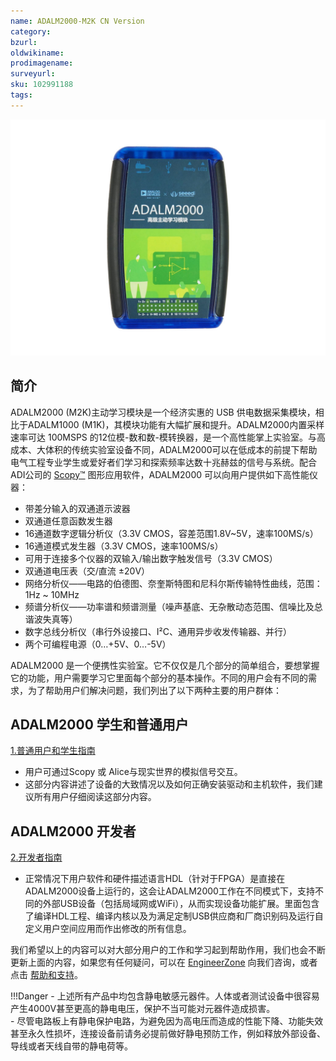 ```yaml
---
name: ADALM2000-M2K CN Version
category: 
bzurl: 
oldwikiname: 
prodimagename:
surveyurl: 
sku: 102991188
tags:
---
```


![](https://github.com/SeeedDocument/ADALM2000-M2K-CN-Version/raw/master/img/20190905171231.jpg)


## 简介

ADALM2000 (M2K)主动学习模块是一个经济实惠的 USB 供电数据采集模块，相比于ADALM1000 (M1K)，其模块功能有大幅扩展和提升。ADALM2000内置采样速率可达 100MSPS 的12位模-数和数-模转换器，是一个高性能掌上实验室。与高成本、大体积的传统实验室设备不同，ADALM2000可以在低成本的前提下帮助电气工程专业学生或爱好者们学习和探索频率达数十兆赫兹的信号与系统。配合ADI公司的 [Scopy™](https://wiki.analog.com/university/tools/m2k/scopy) 图形应用软件，ADALM2000 可以向用户提供如下高性能仪器：  

- 带差分输入的双通道示波器
- 双通道任意函数发生器
- 16通道数字逻辑分析仪（3.3V CMOS，容差范围1.8V~5V，速率100MS/s）
- 16通道模式发生器（3.3V CMOS，速率100MS/s）
- 可用于连接多个仪器的双输入/输出数字触发信号（3.3V CMOS）
- 双通道电压表（交/直流 ±20V）
- 网络分析仪——电路的伯德图、奈奎斯特图和尼科尔斯传输特性曲线，范围：1Hz ~ 10MHz
- 频谱分析仪——功率谱和频谱测量（噪声基底、无杂散动态范围、信噪比及总谐波失真等）
- 数字总线分析仪（串行外设接口、I²C、通用异步收发传输器、并行）
- 两个可编程电源（0…+5V、0…-5V）



ADALM2000 是一个便携性实验室。它不仅仅是几个部分的简单组合，要想掌握它的功能，用户需要学习它里面每个部分的基本操作。不同的用户会有不同的需求，为了帮助用户们解决问题，我们列出了以下两种主要的用户群体：  


## ADALM2000 学生和普通用户

[1.普通用户和学生指南](http://wiki.seeedstudio.com/cn/ADALM2000-for-End-Users/)
    
  - 用户可通过Scopy 或 Alice与现实世界的模拟信号交互。
  - 这部分内容讲述了设备的大致情况以及如何正确安装驱动和主机软件，我们建议所有用户仔细阅读这部分内容。




## ADALM2000 开发者

[2.开发者指南](https://wiki.analog.com/university/tools/m2k/developers)
    
  - 正常情况下用户软件和硬件描述语言HDL（针对于FPGA）是直接在ADALM2000设备上运行的，这会让ADALM2000工作在不同模式下，支持不同的外部USB设备（包括局域网或WiFi），从而实现设备功能扩展。里面包含了编译HDL工程、编译内核以及为满足定制USB供应商和厂商识别码及运行自定义用户空间应用而作出修改的所有信息。



我们希望以上的内容可以对大部分用户的工作和学习起到帮助作用，我们也会不断更新上面的内容，如果您有任何疑问，可以在 [EngineerZone](http://ez.analog.com/community/university-program) 向我们咨询，或者点击 [帮助和支持](https://wiki.analog.com/university/tools/adalm2000/help_support)。



!!!Danger
    - 上述所有产品中均包含静电敏感元器件。人体或者测试设备中很容易产生4000V甚至更高的静电电压，保护不当可能对元器件造成损害。  
    - 尽管电路板上有静电保护电路，为避免因为高电压而造成的性能下降、功能失效甚至永久性损坏，连接设备前请务必提前做好静电预防工作，例如释放外部设备、导线或者天线自带的静电荷等。


















